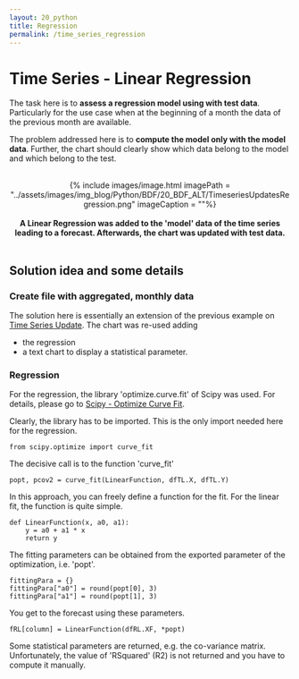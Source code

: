 ```yaml
---
layout: 20_python
title: Regression
permalink: /time_series_regression
---
```


# Time Series - Linear Regression

The task here is to **assess a regression model using with test data**. Particularly for the use case when at the beginning of a month the data of the previous month are available.

The problem addressed here is to **compute the model only with the model data**. Further, the chart should clearly show which data belong to the model and which belong to the test.


<br>
<center>
{% include images/image.html imagePath = "../assets/images/img_blog/Python/BDF/20_BDF_ALT/TimeseriesUpdatesRegression.png" imageCaption =  ""%}
<br><br><b>
A Linear Regression was added to the 'model' data of the time series leading to a forecast. Afterwards, the chart was updated with test data.
</b><br>
</center>
<br>

## Solution idea and some details 

### Create file with aggregated, monthly data

The solution here is essentially an extension of the previous example on [Time Series Update](time_series_updates).
The chart was re-used adding
- the regression
- a text chart to display a statistical parameter.


### Regression

For the regression, the library 'optimize.curve.fit' of Scipy was used. 
For details, please go to [Scipy - Optimize Curve Fit](https://docs.scipy.org/doc/scipy/reference/generated/scipy.optimize.curve_fit.html).

Clearly, the library has to be imported. This is the only import needed here for the regression.
>
    from scipy.optimize import curve_fit

The decisive call is to the function 'curve_fit'

>
    popt, pcov2 = curve_fit(LinearFunction, dfTL.X, dfTL.Y)

In this approach, you can freely define a function for the fit. For the linear fit, the function is quite simple.

>
    def LinearFunction(x, a0, a1):
        y = a0 + a1 * x
        return y


The fitting parameters can be obtained from the exported parameter of the optimization, i.e. 'popt'.

>
    fittingPara = {}
    fittingPara["a0"] = round(popt[0], 3)
    fittingPara["a1"] = round(popt[1], 3)   


You get to the forecast using these parameters.

>
    fRL[column] = LinearFunction(dfRL.XF, *popt)


Some statistical parameters are returned, e.g. the co-variance matrix. 
Unfortunately, the value of 'RSquared' (R2) is not returned and you have to compute it manually.
